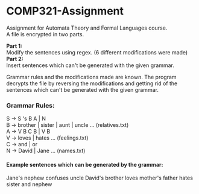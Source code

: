# COMP321-Assignment
Assignment for Automata Theory and Formal Languages course.<br/>
A file is encrypted in two parts.<br/>

**Part 1:**<br/>
Modify the sentences using regex. (6 different modifications were made)<br/>
**Part 2:**<br/>
Insert sentences which can't be generated with the given grammar.<br/>

Grammar rules and the modifications made are known. The program decrypts the file by reversing the modifications and getting rid of the sentences which can't be generated with the given grammar.

### Grammar Rules:
S -> S 's B A | N<br/>
B -> brother | sister | aunt | uncle ... (relatives.txt)<br/>
A -> V B C B | V B<br/>
V -> loves | hates ... (feelings.txt)<br/>
C -> and | or<br/>
N -> David | Jane ... (names.txt)<br/>

#### Example sentences which can be generated by the grammar:
Jane's nephew confuses uncle
David's brother loves mother's father hates sister and nephew
